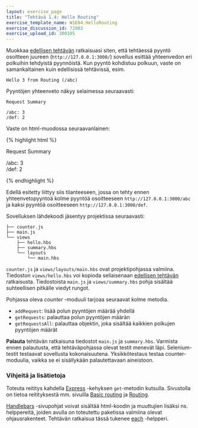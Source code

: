 ```yaml
---
layout: exercise_page
title: "Tehtävä 1.4: Hello Routing"
exercise_template_name: W1E04.HelloRouting
exercise_discussion_id: 72803
exercise_upload_id: 300105
---
```


Muokkaa [edellisen tehtävän](../tehtava13) ratkaisuasi siten, että tehtäessä pyyntö osoitteen juureen (`http://127.0.0.1:3000/`) sovellus esittää yhteenvedon eri polkuihin tehdyistä pyynnöistä. Kun pyyntö kohdistuu polkuun, vaste on samankaltainen kuin edellisissä tehtävissä, esim.

~~~
Hello 3 from Routing (/abc)
~~~

Pyyntöjen yhteenveto näkyy selaimessa seuraavasti:

~~~
Request Summary

/abc: 3
/def: 2
~~~

Vaste on html-muodossa seuraavanlainen:

{% highlight  html %}

<p>Request Summary</p>
<div>
  <span>/abc: 3</span><br/>
  <span>/def: 2</span><br/>
</div>

{% endhighlight %}

Edellä esitetty liittyy siis tilanteeseen, jossa on tehty ennen yhteenvetopyyntoä kolme pyyntöä osoitteeseen `http://127.0.0.1:3000/abc` ja kaksi pyyntöä osoitteeseen `http://127.0.0.1:3000/def`. 

Sovelluksen lähdekoodi jäsentyy projektissa seuraavasti:

~~~
├── counter.js
├── main.js
└── views
    ├── hello.hbs
    ├── summary.hbs
    └── layouts
        └── main.hbs        
~~~

`counter.js` ja `views/layouts/main.hbs` ovat projektipohjassa valmiina. Tiedoston `views/hello.hbs` voi kopioda sellaisenaan [edellisen tehtävän](../tehtava13) ratkaisusta. Tiedostoista `main.js` ja `views/summary.hbs` pohja sisältää suhteellisen pitkälle viedyt rungot. 

Pohjassa oleva *counter* -moduuli tarjoaa seuraavat kolme metodia.

* `addRequest`: lisää polun pyyntöjen määrää yhdellä
* `getRequests`: palauttaa polun pyyntöjen määrän
* `getRequestsAll`: palauttaa objektin, joka sisältää kaikkien polkujen pyyntöjen määrät

**Palauta** tehtävän ratkaisuna tiedostot `main.js` ja `summary.hbs`. Varmista ennen palautusta, että tehtäväpohjassa olevat testit menevät läpi. Selenium-testit testaavat sovellusta kokonaisuutena. Yksikkötestaus testaa counter-moduulia, vaikka se ei sisällykään palautettavaan aineistoon.

### Vihjeitä ja lisätietoja

Toteuta reititys kahdella [Express][express] -kehyksen `get`-metodin kutsulla. Sivustolla on tietoa reitityksestä mm. sivuilla [Basic routing][basic-routing] ja  [Routing][routing].

[express]: http://expressjs.com
[basic-routing]: http://expressjs.com/en/starter/basic-routing.html
[routing]: http://expressjs.com/en/guide/routing.html

[Handlebars][handlebars] -sivupohjat voivat sisältää html-koodin ja muuttujien lisäksi ns. helppereitä, joiden avulla on toteutettu paketissa valmiina olevat ohjausrakenteet. Tehtävän ratkaisua tässä tukenee [each][each-helper] -helpperi.

[handlebars]: http://handlebarsjs.com
[each-helper]: http://handlebarsjs.com/builtin_helpers.html#iteration



